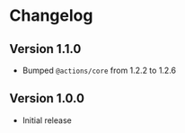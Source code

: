 # Changelog

## Version 1.1.0

- Bumped `@actions/core` from 1.2.2 to 1.2.6

## Version 1.0.0

- Initial release
